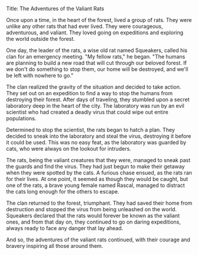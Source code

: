 Title: The Adventures of the Valiant Rats

Once upon a time, in the heart of the forest, lived a group of rats. They were unlike any other rats that had ever lived. They were courageous, adventurous, and valiant. They loved going on expeditions and exploring the world outside the forest.

One day, the leader of the rats, a wise old rat named Squeakers, called his clan for an emergency meeting. "My fellow rats," he began. "The humans are planning to build a new road that will cut through our beloved forest. If we don't do something to stop them, our home will be destroyed, and we'll be left with nowhere to go."

The clan realized the gravity of the situation and decided to take action. They set out on an expedition to find a way to stop the humans from destroying their forest. After days of traveling, they stumbled upon a secret laboratory deep in the heart of the city. The laboratory was run by an evil scientist who had created a deadly virus that could wipe out entire populations.

Determined to stop the scientist, the rats began to hatch a plan. They decided to sneak into the laboratory and steal the virus, destroying it before it could be used. This was no easy feat, as the laboratory was guarded by cats, who were always on the lookout for intruders.

The rats, being the valiant creatures that they were, managed to sneak past the guards and find the virus. They had just begun to make their getaway when they were spotted by the cats. A furious chase ensued, as the rats ran for their lives. At one point, it seemed as though they would be caught, but one of the rats, a brave young female named Rascal, managed to distract the cats long enough for the others to escape.

The clan returned to the forest, triumphant. They had saved their home from destruction and stopped the virus from being unleashed on the world. Squeakers declared that the rats would forever be known as the valiant ones, and from that day on, they continued to go on daring expeditions, always ready to face any danger that lay ahead.

And so, the adventures of the valiant rats continued, with their courage and bravery inspiring all those around them.